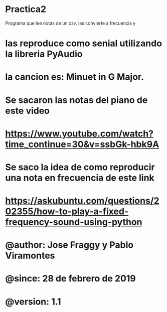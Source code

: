 # Practica2
Programa que lee notas de un csv, las convierte a frecuencia y
# las reproduce como senial utilizando la libreria PyAudio
# la cancion es: Minuet in G Major.
#
# Se sacaron las notas del piano de este video
# https://www.youtube.com/watch?time_continue=30&v=ssbGk-hbk9A
# Se saco la idea de como reproducir una nota en frecuencia de este link
# https://askubuntu.com/questions/202355/how-to-play-a-fixed-frequency-sound-using-python
#
# @author: Jose Fraggy y Pablo Viramontes
# @since: 28 de febrero de 2019
# @version: 1.1
